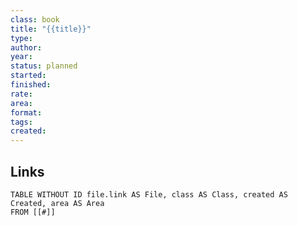 ```yaml
---
class: book
title: "{{title}}"
type:
author:
year:
status: planned
started:
finished:
rate:
area:
format:
tags:
created:
---
```

## Links

```dataview
TABLE WITHOUT ID file.link AS File, class AS Class, created AS Created, area AS Area
FROM [[#]]
````